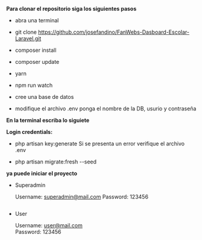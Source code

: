 
**Para clonar el repositorio siga los siguientes pasos**

- abra una terminal

- git clone https://github.com/josefandino/FanWebs-Dasboard-Escolar-Laravel.git

- composer install

- composer update

- yarn

- npm run watch

- cree una base de datos

- modifique el archivo .env ponga el nombre de la DB, usurio y contraseña

**En la terminal escriba lo siguiete**



**Login credentials:**  

- php artisan key:generate
Si se presenta un error verifique el archivo .env

- php artisan migrate:fresh --seed

**ya puede iniciar el proyecto**

- Superadmin
 
  Username: superadmin@mail.com 
  Password: 123456
  ```
  
- User
 
  Username: user@mail.com  
  Password: 123456
  
  


